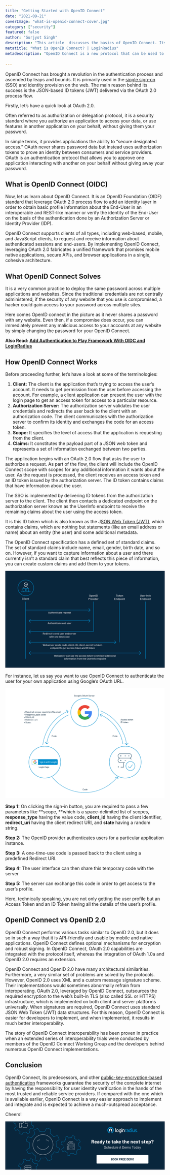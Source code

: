 ```yaml
---
title: "Getting Started with OpenID Connect"
date: "2021-09-21"
coverImage: "what-is-openid-connect-cover.jpg"
category: ["security"]
featured: false 
author: "Gurjyot Singh"
description: "This article  discusses the basics of OpenID Connect. Its components, and strengths as well as implementation details you need to know about when using it in a real world scenario."
metatitle: "What is OpenID Connect? | LoginRadius"
metadescription: "OpenID Connect is a new protocol that can be used to verify a user's identity with a service. This blog will show you how to get started."

---
```


OpenID Connect has brought a revolution in the authentication process and ascended by leaps and bounds. It is primarily used in the [single sign-on](https://www.loginradius.com/blog/start-with-identity/what-is-single-sign-on/) (SSO) and identity provision on the web. The main reason behind its success is the JSON-based ID tokens (JWT) delivered via the OAuth 2.0 process flow.

Firstly, let’s have a quick look at OAuth 2.0. 

Often referred to as authorization or delegation protocol, it is a security standard where you authorize an application to access your data, or use features in another application on your behalf, without giving them your password. 

In simple terms, it provides applications the ability to “secure designated access.” OAuth never shares password data but instead uses authorization tokens to prove an identity between consumers and service providers. OAuth is an authentication protocol that allows you to approve one application interacting with another on your behalf without giving away your password.


## What is OpenID Connect (OIDC)

Now, let us learn about OpenID Connect. It is an OpenID Foundation (OIDF) standard that leverage OAuth 2.0 process flow to add an identity layer in order to obtain basic profile information about the End-User in an interoperable and REST-like manner or verify the identity of the End-User on the basis of the authentication done by an Authorization Server or Identity Provider (IDP). 

OpenID Connect supports clients of all types, including web-based, mobile, and JavaScript clients, to request and receive information about authenticated sessions and end-users. By implementing OpenID Connect, leveraging OAuth 2.0 fabricates a unified framework that promises mobile native applications, secure APIs, and browser applications in a single, cohesive architecture.


## What OpenID Connect Solves

It is a very common practice to deploy the same password across multiple applications and websites. Since the traditional credentials are not centrally administered, if the security of any website that you use is compromised, a hacker could gain access to your password across multiple sites. 

Here comes OpenID connect in the picture as it never shares a password with any website. Even then, if a compromise does occur, you can immediately prevent any malicious access to your accounts at any website by simply changing the password for your OpenID Connect.

**Also Read: [Add Authentication to Play Framework With OIDC and LoginRadius](https://www.loginradius.com/blog/async/guest-post/add-authentication-to-play-framework-with-oidc-and-loginradius/)**


## How OpenID Connect Works

Before proceeding further, let’s have a look at some of the terminologies:



1. **Client:** The client is the application that’s trying to access the user’s account. It needs to get permission from the user before accessing the account. For example, a client application can present the user with the login page to get an access token for access to a particular resource.
2. **Authorization Server:** The authorization server validates the user credentials and redirects the user back to the client with an authorization code. The client communicates with the authorization server to confirm its identity and exchanges the code for an access token.
3. **Scope:** It specifies the level of access that the application is requesting from the client.
4. **Claims:** It constitutes the payload part of a JSON web token and represents a set of information exchanged between two parties.

The application begins with an OAuth 2.0 flow that asks the user to authorize a request. As part of the flow, the client will include the OpenID Connect scope with scopes for any additional information it wants about the user. As the request is processed, the client receives an access token and an ID token issued by the authorization server. The ID token contains claims that have information about the user. 

The SSO is implemented by delivering ID tokens from the authorization server to the client. The client then contacts a dedicated endpoint on the authorization server known as the UserInfo endpoint to receive the remaining claims about the user using the access token. 

It is this ID token which is also known as the J[SON Web Token (JWT)](https://www.loginradius.com/blog/async/jwt/), which contains claims, which are nothing but statements (like an email address or name) about an entity (the user) and some additional metadata. 

The OpenID Connect specification has a defined set of standard claims. The set of standard claims include name, email, gender, birth date, and so on. However, if you want to capture information about a user and there currently isn’t a standard claim that best reflects this piece of information, you can create custom claims and add them to your tokens.



![what-is-openid-connect-1](what-is-openid-connect-1.png)


For instance, let us say you want to use OpenID Connect to authenticate the user for your own application using Google’s OAuth URL.



![what-is-openid-connect-2](what-is-openid-connect-2.png)


**Step 1:** On clicking the sign-in button, you are required to pass a few parameters like **scope, **which is a space-delimited list of scopes, **response_type** having the value code, **client_id** having the client identifier, **redirect_uri** having the client redirect URI, and **state** having a random string. 

**Step 2:** The OpenID provider authenticates users for a particular application instance.

**Step 3:** A one-time-use code is passed back to the client using a predefined Redirect URI.

**Step 4:** The user interface can then share this temporary code with the server

**Step 5:** The server can exchange this code in order to get access to the user’s profile. 

Here, technically speaking, you are not only getting the user profile but an Access Token and an ID Token having all the details of the user’s profile.


## OpenID Connect vs OpenID 2.0

OpenID Connect performs various tasks similar to OpenID 2.0, but it does so in such a way that it is API-friendly and usable by mobile and native applications. OpenID Connect defines optional mechanisms for encryption and robust signing. In OpenID Connect, OAuth 2.0 capabilities are integrated with the protocol itself, whereas the integration of OAuth 1.0a and OpenID 2.0 requires an extension.

OpenID Connect and OpenID 2.0 have many architectural similarities. Furthermore, a very similar set of problems are solved by the protocols. However, OpenID 2.0 uses XML and a custom message signature scheme. Their implementations would sometimes abnormally refrain from interoperating. OAuth 2.0, leveraged by OpenID Connect, outsources the required encryption to the web’s built-in TLS (also called SSL or HTTPS) infrastructure, which is implemented on both client and server platforms universally. When signatures are required, OpenID Connect uses standard JSON Web Token (JWT) data structures. For this reason, OpenID Connect is easier for developers to implement, and when implemented, it results in much better interoperability.

The story of OpenID Connect interoperability has been proven in practice when an extended series of interoperability trials were conducted by members of the OpenID Connect Working Group and the developers behind numerous OpenID Connect implementations.


## Conclusion

OpenID Connect, its predecessors, and other [public-key-encryption-based authentication](https://www.loginradius.com/blog/async/encryption-and-hashing/) frameworks guarantee the security of the complete internet by having the responsibility for user identity verification in the hands of the most trusted and reliable service providers. If compared with the one which is available earlier, OpenID Connect is a way easier approach to implement and integrate and is expected to achieve a much-outspread acceptance.

Cheers!

[![book-a-demo-loginradius](../assets/book-a-demo-loginradius.png)](https://www.loginradius.com/book-a-demo/)